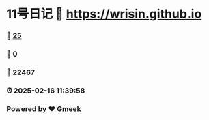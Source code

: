 # 11号日记 :link: https://wrisin.github.io 
### :page_facing_up: [25](https://wrisin.github.io/tag.html) 
### :speech_balloon: 0 
### :hibiscus: 22467 
### :alarm_clock: 2025-02-16 11:39:58 
### Powered by :heart: [Gmeek](https://github.com/Meekdai/Gmeek)
